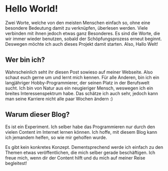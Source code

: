 # Hello World!

Zwei Worte, welche von den meisten Menschen einfach so, ohne eine besondere Bedeutung damit zu verknüpfen, überlesen werden. Viele verbinden mit ihnen jedoch etwas ganz Besonderes. Es sind die Worte, die wir immer wieder benutzen, sobald der Schöpfungsprozess erneut beginnt. Deswegen möchte ich auch dieses Projekt damit starten. Also, Hallo Welt!

## Wer bin ich?

Wahrscheinlich seht ihr diesen Post sowieso auf meiner Webseite. Also schaut euch gerne um und lernt mich kennen. Für alle Anderen, bin ich ein langjähriger Hobby-Programmierer, der seinen Platz in der Berufswelt sucht. Ich bin von Natur aus ein neugieriger Mensch, weswegen ich ein breites Interessenspektrum habe. Das schätze ich auch sehr, jedoch kann man seine Karriere nicht alle paar Wochen ändern :)

## Warum dieser Blog?

Es ist ein Experiment. Ich selber habe das Programmieren nur durch den vielen Content im Internet lernen können. Ich hoffe, mit diesem Blog kann ich jemandem helfen, so wie mir geholfen wurde.

Es gibt kein konkretes Konzept. Dementsprechend werde ich einfach zu den Themen etwas veröffentlichen, die mich selber gerade beschäftigen. Ich freue mich, wenn dir der Content hilft und du mich auf meiner Reise begleitest!

